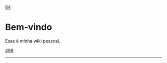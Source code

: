 [84](https://github.com/guilhermeprokisch/ideias/issues/84) 
###### 

# Bem-vindo 

Esse é minha wiki pessoal.


<a class="issue-link js-issue-link" data-error-text="Failed to load title" data-id="1169865607" data-permission-text="Title is private" data-url="https://github.com/guilhermeprokisch/ideias/issues/98" data-hovercard-type="issue" data-hovercard-url="/guilhermeprokisch/ideias/issues/98/hovercard" href="https://github.com/guilhermeprokisch/ideias/issues/98">#98</a>

-------------------------------------------------------------------------------

